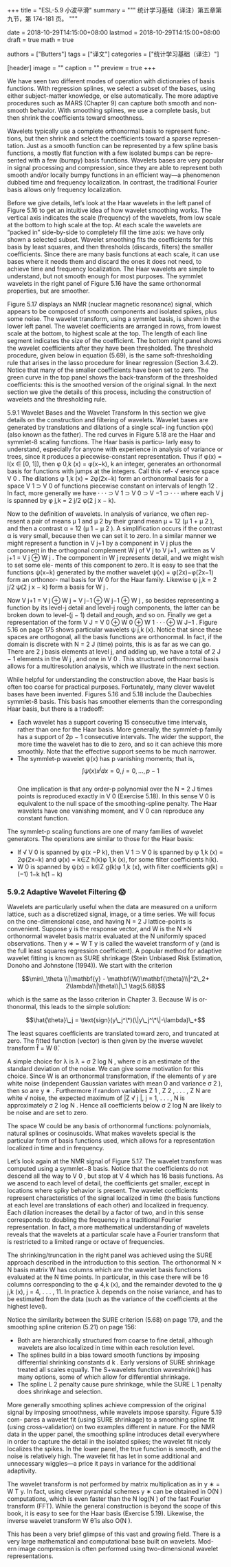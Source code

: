 +++
title = "ESL-5.9 小波平滑"
summary = """
统计学习基础（译注）第五章第九节，第 174-181 页。
"""

date = 2018-10-29T14:15:00+08:00
lastmod = 2018-10-29T14:15:00+08:00
draft = true
math = true

authors = ["Butters"]
tags = ["译文"]
categories = ["统计学习基础（译注）"]

[header]
image = ""
caption = ""
preview = true
+++

We have seen two different modes of operation with dictionaries of basis
functions. With regression splines, we select a subset of the bases, using
either subject-matter knowledge, or else automatically. The more adaptive
procedures such as MARS (Chapter 9) can capture both smooth and non-
smooth behavior. With smoothing splines, we use a complete basis, but
then shrink the coefficients toward smoothness.

Wavelets typically use a complete orthonormal basis to represent func-
tions, but then shrink and select the coefficients toward a sparse represen-
tation. Just as a smooth function can be represented by a few spline basis
functions, a mostly flat function with a few isolated bumps can be repre-
sented with a few (bumpy) basis functions. Wavelets bases are very popular
in signal processing and compression, since they are able to represent both
smooth and/or locally bumpy functions in an efficient way—a phenomenon
dubbed time and frequency localization. In contrast, the traditional Fourier
basis allows only frequency localization.

Before we give details, let’s look at the Haar wavelets in the left panel
of Figure 5.16 to get an intuitive idea of how wavelet smoothing works.
The vertical axis indicates the scale (frequency) of the wavelets, from low
scale at the bottom to high scale at the top. At each scale the wavelets are
“packed in” side-by-side to completely fill the time axis: we have only shown
a selected subset. Wavelet smoothing fits the coefficients for this basis by
least squares, and then thresholds (discards, filters) the smaller coefficients.
Since there are many basis functions at each scale, it can use bases where
it needs them and discard the ones it does not need, to achieve time and
frequency localization. The Haar wavelets are simple to understand, but not
smooth enough for most purposes. The symmlet wavelets in the right panel
of Figure 5.16 have the same orthonormal properties, but are smoother.

Figure 5.17 displays an NMR (nuclear magnetic resonance) signal, which
appears to be composed of smooth components and isolated spikes, plus
some noise. The wavelet transform, using a symmlet basis, is shown in the
lower left panel. The wavelet coefficients are arranged in rows, from lowest
scale at the bottom, to highest scale at the top. The length of each line
segment indicates the size of the coefficient. The bottom right panel shows
the wavelet coefficients after they have been thresholded. The threshold
procedure, given below in equation (5.69), is the same soft-thresholding
rule that arises in the lasso procedure for linear regression (Section 3.4.2).
Notice that many of the smaller coefficients have been set to zero. The
green curve in the top panel shows the back-transform of the thresholded
coefficients: this is the smoothed version of the original signal. In the next
section we give the details of this process, including the construction of
wavelets and the thresholding rule.

5.9.1 Wavelet Bases and the Wavelet Transform
In this section we give details on the construction and filtering of wavelets.
Wavelet bases are generated by translations and dilations of a single scal-
ing function φ(x) (also known as the father). The red curves in Figure 5.18
are the Haar and symmlet-8 scaling functions. The Haar basis is particu-
larly easy to understand, especially for anyone with experience in analysis
of variance or trees, since it produces a piecewise-constant representation.
Thus if φ(x) = I(x ∈ [0, 1]), then φ 0,k (x) = φ(x−k), k an integer, generates
an orthonormal basis for functions with jumps
at the integers. Call this ref-
√
erence space V 0 . The dilations φ 1,k (x) = 2φ(2x−k) form an orthonormal
basis for a space V 1 ⊃ V 0 of functions piecewise constant on intervals of
length 12 . In fact, more generally we have · · · ⊃ V 1 ⊃ V 0 ⊃ V −1 ⊃ · · · where
each V j is spanned by φ j,k = 2 j/2 φ(2 j x − k).

Now to the definition of wavelets. In analysis of variance, we often rep-
resent a pair of means μ 1 and μ 2 by their grand mean μ = 12 (μ 1 + μ 2 ), and
then a contrast α = 12 (μ 1 − μ 2 ). A simplification occurs if the contrast α is
very small, because then we can set it to zero. In a similar manner we might
represent a function in V j+1 by a component in V j plus the component in
the orthogonal complement W j of V j to V j+1 , written as V j+1 = V j ⊕ W j .
The component in W j represents detail, and we might wish to set some ele-
ments of this component to zero. It is easy to see that the functions ψ(x−k)
generated by the mother wavelet ψ(x) = φ(2x)−φ(2x−1) form an orthonor-
mal basis for W 0 for the Haar family. Likewise ψ j,k = 2 j/2 ψ(2 j x − k) form
a basis for W j .

Now V j+1 = V j ⊕ W j = V j−1 ⊕ W j−1 ⊕ W j , so besides representing a
function by its level-j detail and level-j rough components, the latter can
be broken down to level-(j − 1) detail and rough, and so on. Finally we get
a representation of the form V J = V 0 ⊕ W 0 ⊕ W 1 · · · ⊕ W J−1 . Figure 5.16
on page 175 shows particular wavelets ψ j,k (x).
Notice that since these spaces are orthogonal, all the basis functions are
orthonormal. In fact, if the domain is discrete with N = 2 J (time) points,
this is as far as we can go. There are 2 j basis elements at level j, and
adding up, we have a total of 2 J − 1 elements in the W j , and one in V 0 .
This structured orthonormal basis allows for a multiresolution analysis,
which we illustrate in the next section.

While helpful for understanding the construction above, the Haar basis
is often too coarse for practical purposes. Fortunately, many clever wavelet
bases have been invented. Figures 5.16 and 5.18 include the Daubechies
symmlet-8 basis. This basis has smoother elements than the corresponding
Haar basis, but there is a tradeoff:

* Each wavelet has a support covering 15 consecutive time intervals,
  rather than one for the Haar basis. More generally, the symmlet-p
  family has a support of 2p − 1 consecutive intervals. The wider the
  support, the more time the wavelet has to die to zero, and so it can
  achieve this more smoothly. Note that the effective support seems to
  be much narrower.
* The symmlet-p wavelet ψ(x) has p vanishing moments; that is,
  $$\int \psi(x) x^j dx = 0, j=0,\dots, p-1$$                                                                                     
  One implication is that any order-p polynomial over the N = 2 J times
  points is reproduced exactly in V 0 (Exercise 5.18). In this sense V 0
  is equivalent to the null space of the smoothing-spline penalty. The
  Haar wavelets have one vanishing moment, and V 0 can reproduce any
  constant function.

The symmlet-p scaling functions are one of many families of wavelet
generators. The operations are similar to those for the Haar basis: 

* If √ V 0 is spanned by φ(x −P k), then V 1 ⊃ V 0 is spanned by φ 1,k (x) =
  2φ(2x−k) and φ(x) = k∈Z h(k)φ 1,k (x), for some filter coefficients
  h(k).
* W 0 is spanned by ψ(x) = k∈Z g(k)φ 1,k (x), with filter coefficients
  g(k) = (−1) 1−k h(1 − k)

### 5.9.2 Adaptive Wavelet Filtering :scream:

Wavelets are particularly useful when the data are measured on a uniform
lattice, such as a discretized signal, image, or a time series. We will focus on
the one-dimensional case, and having N = 2 J lattice-points is convenient.
Suppose y is the response vector, and W is the N ×N orthonormal wavelet
basis matrix evaluated at the N uniformly spaced observations. Then y ∗ =
W T y is called the wavelet transform of y (and is the full least squares
regression coefficient). A popular method for adaptive wavelet fitting is
known as SURE shrinkage (Stein Unbiased Risk Estimation, Donoho and
Johnstone (1994)). We start with the criterion

$$\min\_\theta \\|\mathbf{y} - \mathbf{W}\mathbf{\theta}\\|^2\_2+
2\lambda\\|\theta\\|\_1 \tag{5.68}$$

which is the same as the lasso criterion in Chapter 3. Because W is or-
thonormal, this leads to the simple solution:

$$\hat{\theta}\_j = \text{sign}(y\_j^\*)(\|y\_j^\*\|-\lambda)\_+$$

The least squares coefficients are translated toward zero, and truncated
at zero. The fitted function (vector) is then given by the inverse wavelet
transform f̂ = W θ̂.

A simple choice for λ is λ = σ 2 log N , where σ is an estimate of the
standard deviation of the noise. We can give some motivation for this choice.
Since W is an orthonormal transformation, if the elements of y are white
noise (independent Gaussian variates with mean 0 and variance σ 2 ), then
so are y ∗ . Furthermore if random variables Z 1 , Z 2 , . . . , Z N are white
√ noise,
the expected maximum of |Z √ j |, j = 1, . . . , N is approximately σ 2 log N .
Hence all coefficients below σ 2 log N are likely to be noise and are set to
zero.

The space W could be any basis of orthonormal functions: polynomials,
natural splines or cosinusoids. What makes wavelets special is the particular
form of basis functions used, which allows for a representation localized in
time and in frequency.

Let’s look again at the NMR signal of Figure 5.17. The wavelet transform
was computed using a symmlet−8 basis. Notice that the coefficients do not
descend all the way to V 0 , but stop at V 4 which has 16 basis functions.
As we ascend to each level of detail, the coefficients get smaller, except in
locations where spiky behavior is present. The wavelet coefficients represent
characteristics of the signal localized in time (the basis functions at each
level are translations of each other) and localized in frequency. Each dilation
increases the detail by a factor of two, and in this sense corresponds to
doubling the frequency in a traditional Fourier representation. In fact, a
more mathematical understanding of wavelets reveals that the wavelets at
a particular scale have a Fourier transform that is restricted to a limited
range or octave of frequencies.

The shrinking/truncation in the right panel was achieved using the SURE
approach described in the introduction to this section. The orthonormal
N × N basis matrix W has columns which are the wavelet basis functions
evaluated at the N time points. In particular, in this case there will be 16
columns corresponding to the φ 4,k (x), and the remainder devoted to the
ψ j,k (x), j = 4, . . . , 11. In practice λ depends on the noise variance, and has
to be estimated from the data (such as the variance of the coefficients at
the highest level).

Notice the similarity between the SURE criterion (5.68) on page 179,
and the smoothing spline criterion (5.21) on page 156:

* Both are hierarchically structured from coarse to fine detail, although
wavelets are also localized in time within each resolution level.
* The splines build in a bias toward smooth functions by imposing
differential shrinking constants d k . Early versions of SURE shrinkage
treated all scales equally. The S+wavelets function waveshrink() has
many options, some of which allow for differential shrinkage.
* The spline L 2 penalty cause pure shrinkage, while the SURE L 1
penalty does shrinkage and selection.

More generally smoothing splines achieve compression of the original signal
by imposing smoothness, while wavelets impose sparsity. Figure 5.19 com-
pares a wavelet fit (using SURE shrinkage) to a smoothing spline fit (using
cross-validation) on two examples different in nature. For the NMR data in
the upper panel, the smoothing spline introduces detail everywhere in order
to capture the detail in the isolated spikes; the wavelet fit nicely localizes
the spikes. In the lower panel, the true function is smooth, and the noise is
relatively high. The wavelet fit has let in some additional and unnecessary
wiggles—a price it pays in variance for the additional adaptivity.

The wavelet transform is not performed by matrix multiplication as in
y ∗ = W T y. In fact, using clever pyramidal schemes y ∗ can be obtained
in O(N ) computations, which is even faster than the N log(N ) of the fast
Fourier transform (FFT). While the general construction is beyond the
scope of this book, it is easy to see for the Haar basis (Exercise 5.19).
Likewise, the inverse wavelet transform W θ̂ is also O(N ).

This has been a very brief glimpse of this vast and growing field. There is
a very large mathematical and computational base built on wavelets. Mod-
ern image compression is often performed using two-dimensional wavelet
representations.